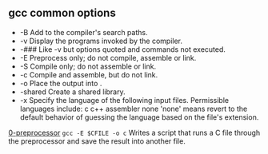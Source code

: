  ## gcc common options
 
 * -B <directory>           Add <directory> to the compiler's search paths.
 * -v                       Display the programs invoked by the compiler.
 * -###                     Like -v but options quoted and commands not executed.
 * -E                       Preprocess only; do not compile, assemble or link.
 * -S                       Compile only; do not assemble or link.
 * -c                       Compile and assemble, but do not link.
 * -o <file>                Place the output into <file>.
 * -shared                  Create a shared library.
 * -x <language>            Specify the language of the following input files.
                           Permissible languages include: c c++ assembler none
                           'none' means revert to the default behavior of
                           guessing the language based on the file's extension.
  
  
  
[0-preprocessor](https://github.com/Darryl-Mbae/alx-low_level_programming/blob/master/0x00-hello_world/0-preprocessor) ```gcc -E $CFILE -o c``` Writes a script that runs a C file through the preprocessor and save the result into another file.
